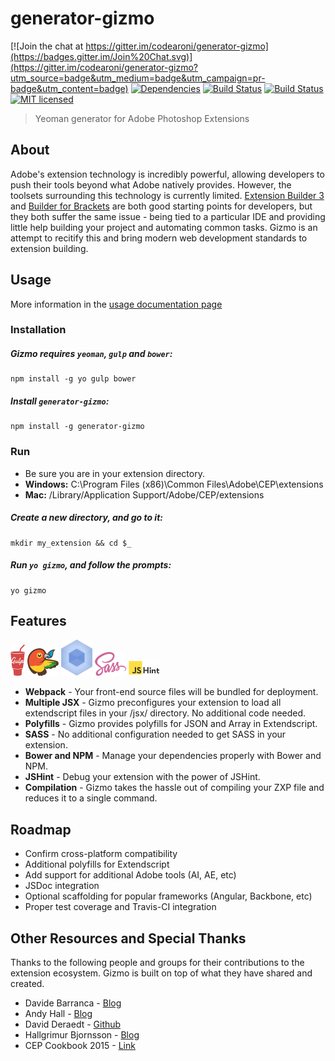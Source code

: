 # generator-gizmo

[![Join the chat at https://gitter.im/codearoni/generator-gizmo](https://badges.gitter.im/Join%20Chat.svg)](https://gitter.im/codearoni/generator-gizmo?utm_source=badge&utm_medium=badge&utm_campaign=pr-badge&utm_content=badge)
[![Dependencies](http://img.shields.io/david/codearoni/generator-gizmo.svg)](https://david-dm.org/codearoni/generator-gizmo)
[![Build Status](https://travis-ci.org/codearoni/generator-gizmo.svg?branch=master)](https://travis-ci.org/codearoni/generator-gizmo)
[![Build Status](https://ci.appveyor.com/api/projects/status/github/codearoni/generator-gizmo?branch=master&amp;svg=true)](https://ci.appveyor.com/project/codearoni/generator-gizmo)
[![MIT licensed](https://img.shields.io/badge/license-MIT-blue.svg)](https://opensource.org/licenses/MIT)

> Yeoman generator for Adobe Photoshop Extensions

## About

Adobe's extension technology is incredibly powerful, allowing developers to push their tools beyond what Adobe natively provides. However, the toolsets surrounding this technology is currently limited. [Extension Builder 3](http://labs.adobe.com/technologies/extensionbuilder3/) and [Builder for Brackets](http://davidderaedt.github.io/CC-Extension-Builder-for-Brackets/) are both good starting points for developers, but they both suffer the same issue - being tied to a particular IDE and providing little help building your project and automating common tasks. Gizmo is an attempt to recitify this and bring modern web development standards to extension building.

## Usage

More information in the [usage documentation page](docs/usage.md)

### Installation

##### Gizmo requires `yeoman`, `gulp` and `bower`:
```
npm install -g yo gulp bower
```

##### Install `generator-gizmo`:
```
npm install -g generator-gizmo
```

### Run
* Be sure you are in your extension directory.
* **Windows:** C:\Program Files (x86)\Common Files\Adobe\CEP\extensions
* **Mac:** /Library/Application Support/Adobe/CEP/extensions

##### Create a new directory, and go to it:
```
mkdir my_extension && cd $_
```

##### Run `yo gizmo`, and follow the prompts:
```
yo gizmo
```

## Features

![Logo](docs/assets/gulp.png)
![Logo](docs/assets/bower.png)
![Logo](docs/assets/webpack.png)
![Logo](docs/assets/sass.png)
![Logo](docs/assets/jshint.png)

* **Webpack** - Your front-end source files will be bundled for deployment.
* **Multiple JSX** - Gizmo preconfigures your extension to load all extendscript files in your /jsx/ directory. No additional code needed.
* **Polyfills** - Gizmo provides polyfills for JSON and Array in Extendscript.
* **SASS** - No additional configuration needed to get SASS in your extension.
* **Bower and NPM** - Manage your dependencies properly with Bower and NPM.
* **JSHint** - Debug your extension with the power of JSHint.
* **Compilation** - Gizmo takes the hassle out of compiling your ZXP file and reduces it to a single command.

## Roadmap

* Confirm cross-platform compatibility
* Additional polyfills for Extendscript
* Add support for additional Adobe tools (AI, AE, etc)
* JSDoc integration
* Optional scaffolding for popular frameworks (Angular, Backbone, etc)
* Proper test coverage and Travis-CI integration

## Other Resources and Special Thanks

Thanks to the following people and groups for their contributions to the extension ecosystem. Gizmo is built on top of what they have shared and created.

* Davide Barranca - [Blog](http://www.davidebarranca.com/)
* Andy Hall - [Blog](http://aphall.com/2014/08/cep-mega-guide-en/)
* David Deraedt - [Github](https://github.com/davidderaedt)
* Hallgrimur Bjornsson - [Blog](https://medium.com/@HallgrimurTh/the-other-api-23357c99c774)
* CEP Cookbook 2015 - [Link](https://github.com/Adobe-CEP/CEP-Resources/wiki/CEP-6-HTML-Extension-Cookbook-for-CC-2015)